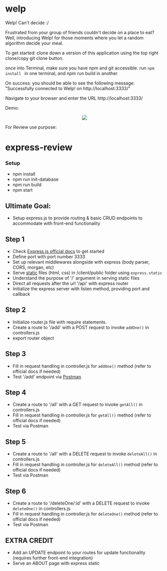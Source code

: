 # welp
Welp! Can't decide :/


Frustrated from your group of friends  couldn't decide on a place to eat? 
Well, introducing Welp! for those moments where you let a random algorithm decide your meal.

To get started: clone down a version of this application using the top right clone/copy git clone button.

once into Terminal, make sure you have npm and git accessible.
run ```npm install ``` in one terminal, and npm run build in another

On success: you should be able to see the following message: "Successfully connected to Welp! on http://localhost:3333/"

Navigate to your browser and enter the URL http://localhost:3333/

Demo:
<p align="center"><img src="https://welpassets.s3-us-west-1.amazonaws.com/demo.gif"/></p>
For Review use purpose:

# express-review

### Setup
- npm install
- npm run init-database
- npm run build
- npm start

## Ultimate Goal:
- Setup express.js to provide routing & basic CRUD endpoints to accommodate with front-end functionality

## Step 1
- Check [Express.js official docs](https://expressjs.com/en/api.html) to get started
- Define port with port number 3333
- Set up relevant middlewares alongside with express (body parser, CORS, morgan, etc)
- Serve [static](https://expressjs.com/en/starter/static-files.html) files (html, css) in /client/public folder using ```express.static```
- Understand the purpose of '/' argument in serving static files
- Direct all requests after the url '/api' with express router
- Initialize the express server with listen method, providing port and callback

## Step 2
- Initialize router.js file with require statements.
- Create a route to '/add' with a POST request to invoke ```addOne()``` in controllers.js
- export router object

## Step 3
- Fill in request handling in controller.js for ```addOne()``` method (refer to official docs if needed)
- Test '/add' endpoint via [Postman](https://www.postman.com/downloads/)

## Step 4
- Create a route to '/all' with a GET request to invoke ```getAll()``` in controllers.js
- Fill in request handling in controller.js for ```getAll()``` method (refer to official docs if needed)
- Test via Postman

## Step 5
- Create a route to '/all' with a DELETE request to invoke ```deleteAll()``` in controllers.js
- Fill in request handling in controller.js for ```deleteAll()``` method (refer to official docs if needed)
- Test via Postman

## Step 6
- Create a route to '/deleteOne/:id' with a DELETE request to invoke ```deleteOne()``` in controllers.js
- Fill in request handling in controller.js for ```deleteOne()``` method (refer to official docs if needed)
- Test via Postman

## EXTRA CREDIT
- Add an UPDATE endpoint to your routes for update functionality (requires further front-end integration)
- Serve an ABOUT page with express static
